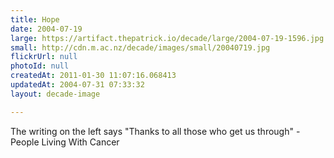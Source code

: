 ```yaml
---
title: Hope
date: 2004-07-19
large: https://artifact.thepatrick.io/decade/large/2004-07-19-1596.jpg
small: http://cdn.m.ac.nz/decade/images/small/20040719.jpg
flickrUrl: null
photoId: null
createdAt: 2011-01-30 11:07:16.068413
updatedAt: 2004-07-31 07:33:32
layout: decade-image

---
```

The writing on the left says "Thanks to all those who get us through" - People Living With Cancer
